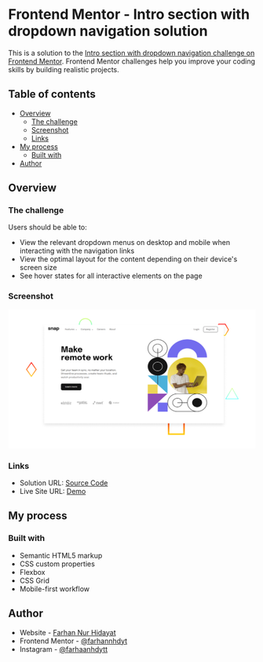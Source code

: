 # Frontend Mentor - Intro section with dropdown navigation solution

This is a solution to the [Intro section with dropdown navigation challenge on Frontend Mentor](https://www.frontendmentor.io/challenges/intro-section-with-dropdown-navigation-ryaPetHE5). Frontend Mentor challenges help you improve your coding skills by building realistic projects. 

## Table of contents

- [Overview](#overview)
  - [The challenge](#the-challenge)
  - [Screenshot](#screenshot)
  - [Links](#links)
- [My process](#my-process)
  - [Built with](#built-with)
- [Author](#author)


## Overview

### The challenge

Users should be able to:

- View the relevant dropdown menus on desktop and mobile when interacting with the navigation links
- View the optimal layout for the content depending on their device's screen size
- See hover states for all interactive elements on the page

### Screenshot

![](./design/desktop.png)

### Links

- Solution URL: [Source Code](https://github.com/farhannhdyt/intro-section-front-end-mentor)
- Live Site URL: [Demo](https://snap-frontend-mentor.netlify.app)

## My process

### Built with

- Semantic HTML5 markup
- CSS custom properties
- Flexbox
- CSS Grid
- Mobile-first workflow

## Author

- Website - [Farhan Nur Hidayat](https://www.farhannhdyt.vercel.app)
- Frontend Mentor - [@farhannhdyt](https://www.frontendmentor.io/profile/farhannhdyt)
- Instagram - [@farhaanhdytt](https://www.instagram.com/farhaanhdytt)

